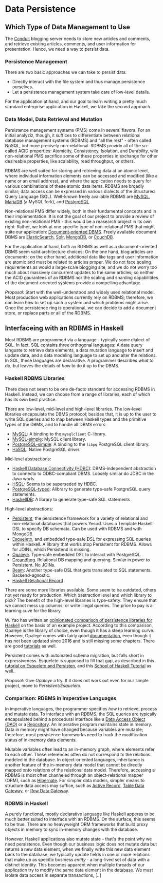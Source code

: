 # Data Persistence

## Which Type of Data Management to Use

The [Conduit](https://github.com/gothinkster/realworld) blogging server needs to store new articles and comments, and retrieve existing articles, comments, and user information for presentation. Hence, we need a way to persist data.

### Persistence Management

There are two basic approaches we can take to persist data:

- Directly interact with the file system and thus manage persistence ourselves.
- Let a persistence management system take care of low-level details.

For the application at hand, and our goal to learn writing a pretty much standard enterprise application in Haskell, we take the second approach.

### Data Model, Data Retrieval and Mutation

Persistence management systems (PMS) come in several flavors. For an initial analyziz, though, it suffices to differentiate between relational database management systems (RDBMS) and "all the rest" - often called NoSQL, but more precisely non-relational. RDBMS provide all of the so-called ACID properties: Atomicity, Consistency, Isolation, and Durability, wile non-relational PMS sacrifice some of these properties in exchange for other desireable properties, like scalability, read throughput, or others.

RDBMS are well suited for storing and retrieving data at an atomic level, where individual information elements can be accessed and modified (like a name or an email address), and where the application needs to query for various combinations of these atomic data items. RDBMS are broadly similar; data access can be expressed in various dialects of the Structured Query Language (SQL). Well-known freely available RDBMS are [MySQL](https://www.mysql.com), [MariaDB](https://mariadb.org) (a MySQL fork), and [PostgreSQL](https://www.postgresql.org).

Non-relational PMS differ widely, both in their fundamental concepts and in their implementation. It is not the goal of our project to provide a review of existing non-relational PMS - this would be a reasearch project in its own right. Rather, we look at one specific type of non-relational PMS that might suite our application: [Document-oriented DBMS](https://en.wikipedia.org/wiki/Document-oriented_database). Freely available document DBMS are [ElasticSearch](https://www.elastic.co), [Solr](https://lucene.apache.org/solr/), [MongoDB](https://www.mongodb.com), or [CouchDB](https://couchdb.apache.org).

For the application at hand, both an RDBMS as well as a document-oriented DBMS seem valid architecture choices: On the one hand, blog articles are documents; on the other hand, additional data like tags and user information are atomic and must be related to articles proper. We do not face scaling requirements as would a large-scale blogging site, and we do not worry too much about massively concurrent updates to the same articles; so neither the ACID gaurantees of an RDBMS nor the scaling and sharding capabilitites of the document-oriented systems provide a compelling advantage.

_Proposal:_ Start with the well-understood and widely used relational model. Most production web applications currently rely on RDBMS; therefore, we can learn how to set up such a system and which problems might arise. Once the persistence ring is operational, we can decide to add a document store, or replace parts or all of the RDBMS.

## Interfaceing with an RDBMS in Haskell

Most RDBMS are programmed via a language - typically some dialect of SQL. In fact, SQL contains three orthogonal languages: A data query languate to retrieve data elements, a data mutation language to insert and update data, and a data modeling language to set up and alter the relations. In SQL, these languages are declarative. A programmer describes _what_ to do, but leaves the details of _how_ to do it up to the DBMS.

### Haskell RDBMS Libraries

There does not seem to be one de-facto standard for accessing RDBMS in Haskell. Instead, we can choose from a range of libraries, each of which has its own best practice.

There are low-level, mid-level and high-level libraries. The low-level libraries encapsulate the DBMS protocol; besides that, it is up to the user to write SQL queries and to map between Haskell types and the primitive types of the DBMS, and to handle all DBMS errors:
- [MySQL](https://hackage.haskell.org/package/mysql): A binding to the `mysqlclient` C-library.
- [MySQL-simple](https://hackage.haskell.org/package/mysql-simple): MySQL client library.
- [PostgreSQL-simple](https://hackage.haskell.org/package/postgresql-simple): A binding to the `libpq` PostgreSQL client library.
- [HaSQL](https://github.com/nikita-volkov/hasql): Native PostgreSQL driver.

Mid-level abstractions:

- [Haskell Database Connectivity (HDBC)](https://github.com/hdbc/hdbc/wiki): DBMS-independent abstraction to connecto to ODBC-compliant DBMS. Loosely similar do JDBC in the Java worls.
- [HSQL](https://hackage.haskell.org/package/hsql): Seems to be superseded by HDBC.
- [PostgreSQL-typed](https://hackage.haskell.org/package/postgresql-typed): Alibrary to generate type-safe PostgreSQL query statements.
- [HaskellDB](https://hackage.haskell.org/package/haskelldb): A library to generate type-safe SQL statements

High-level abstractions:

- [Persistent](https://www.yesodweb.com/book/persistent), the persistence framework for a variety of relational and non-relational databases that powers Yesod. Uses a Template Haskell DSL to specify DB schemata. Can be used with RDBMS and with MongoDB.
- [Esqueleto](https://github.com/bitemyapp/esqueleto), and embedded type-safe DSL for expressing SQL queries within Haskell. A library that works atop Persistent for RDBMS. Allows for JOINs, which Persistend is missing.
- [Opaleye](https://github.com/tomjaguarpaw/haskell-opaleye). Type-safe embedded DSL to interact with PostgreSQL.
- [Groundhog](https://www.schoolofhaskell.com/user/lykahb/groundhog). Relational DB mapping and querying. Similar in power to Persistent. No JOINs.
- [Beam](http://travis.athougies.net/projects/beam.html): Another type-safe DSL that gets translated to SQL statements. Backend-agnostic.
- [Haskell Relational Record](https://khibino.github.io/haskell-relational-record/)

There are some more libraries available. Some seem to be outdated, others not yet ready for production. Which bastraction level and which library to pick? The benefit of the high-level libraries is type-safety: They ensure that we cannot mess up columns, or write illegal queries. The price to pay is a learning cuve for the library.

W. Yao has written an [opinionated comparison of persistence libraries for Haskell](https://williamyaoh.com/posts/2019-12-14-typesafe-db-libraries.html) on the basis of an example project. According to this comparison, Opaleye is the library of choice, even though it has a steep learning curve. However, Opaleye comes with fairly good [documentation](https://www.haskelltutorials.com/opaleye/index.html), even though it has not been updated since 2016 and is still missing some chapters. There are good [tutorials](https://github.com/tomjaguarpaw/haskell-opaleye/tree/master/Doc/Tutorial) as well.

Persistent comes with automated schema migration, but falls short in expressiveness. Esquelete is supposed to fill that gap, as described in this [tutorial on Esqueleto and Persisten](https://ocharles.org.uk/posts/2013-12-06-24-days-of-hackage-persistent-esqueleto.html), and this [School of Haskell Tutorial](https://www.schoolofhaskell.com/school/starting-with-haskell/libraries-and-frameworks/persistent-db) as well..

_Proposal:_ Give _Opaleye_ a try. If it does not work out even for our simple project, move to _Persistent/Esqueleto_.

### Comparison: RDBMS in Imperative Languages

In imperative languages, the programmer specifies _how_ to retrieve, process and mutate data. To interface with an RDBMS, the SQL queries are typically encapsulated behind a procedural interface like a [Data Access Object (DAO)](https://en.wikipedia.org/wiki/Data_access_object) or a [Repository](https://martinfowler.com/eaaCatalog/repository.html). An imperative program maintains state in memory. Data in memory might have changed because variables are mutable; therefore, most persistence frameworks need to track the modification status of in-memory data elements.

Mutable variables often lead to an in-memory graph, where elements refer to each other. These references often do not correspond to the relations modeled in the database. In object-oriented languages, inheritance is another feature of the in-memory data model that cannot be directly mapped onto relations of the relational data model. Therefore, accessing a RDBMS is most often channeled through an object-relational mapper (ORM), such as [Hibernate](https://hibernate.org). For simpler data models, simpler means to structure data access may suffice, such as [Active Record](https://www.martinfowler.com/eaaCatalog/activeRecord.html), [Table Data Gateway](https://www.martinfowler.com/eaaCatalog/tableDataGateway.html), or [Row Data Gateway](https://www.martinfowler.com/eaaCatalog/rowDataGateway.html).

### RDBMS in Haskell

A purely functional, mostly declarative language like Haskell apperas to be much better suited to interface with an RDBMS. On the surface, this seems to be true. There are no heavyweight ORM frameworks that build proxy objects in memory to sync in-memory changes with the database.

However, Haskell applications also mutate state - that's the point why we need persistence. Even though our business logic does not mutate data but returns a new data element, when we finally write this new data element back to the database, we typically update fields in one or more relations that make up as specific business _entity_ - a long-lived set of data with a distinct identity. This becomes apparent when multiple threads of our application try to modify the same data element in the database. We must isolate data access in separate transactions, [..]
